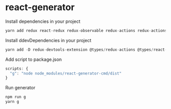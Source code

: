 # react-generator

Install dependencies in your project
```js
yarn add redux react-redux redux-observable redux-actions redux-actions-ts axios axios-observable
```
Install ddevDependencies in your project
```js
yarn add -D redux-devtools-extension @types/redux-actions @types/react-redux
```

Add script to package.json
```js
scripts: {
  "g": "node node_modules/react-generator-cmd/dist"
}
```

Run generator
```js
npm run g
yarn g
```